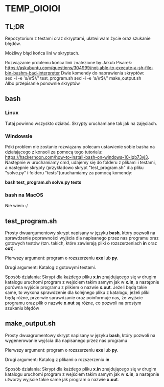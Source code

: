 # TEMP_OIOIOI
## TL;DR
Repozytorium z testami oraz skryptami, ułatwi wam życie oraz szukanie błędów.

Możliwy błąd końca lini w skryptach.

Rozwiązanie problemu końca linii znalezione by Jakub Pisarek:
https://askubuntu.com/questions/304999/not-able-to-execute-a-sh-file-bin-bashm-bad-interpreter
Dwie komendy do naprawienia skryptów:  
sed -i -e 's/\r$//' test_program.sh  
sed -i -e 's/\r$//' make_output.sh  
Albo przepisanie ponownie skryptów

## bash
### Linux
Tutaj powinno wszyskto działać. Skrypty uruchamiane tak jak na zajęciach.

### Windowsie
Póki problem nie zostanie rozwiązany polecam ustawienie sobie basha na działającego z konsoli
za pomocą tego tutorialu: https://hackernoon.com/how-to-install-bash-on-windows-10-lqb73yj3.
Następnie w uruchamiamy cmd, udajemy się do folderu z plikami i testami, a następnie skrypty 
(przykładowo skrypt "test_program.sh" dla pliku "solve.py" i folderu "tests")uruchamiamy za 
pomocą komendy:

**bash test_program.sh solve.py tests**

### bash na MacOS
Nie wiem :/

## test_program.sh
Prosty dwuargumentowy skrypt napisany w języku **bash**, który pozwoli na sprawdzenie
poprawności wyjścia dla napisanego przez nas programu oraz gotowych testów (tzn. takich,
które zawierają pliki o rozszerzeniach **in** oraz **out**).

Pierwszy argument: program o rozszerzeniu **exe** lub **py**.

Drugi argument: Katalog z gotowymi testami.

Sposób działania: Skrypt dla każdego pliku **x.in** znajdującego się w drugim katalogu
uruchomi program z wejściem takim samym jak w **x.in**, a następnie porówna wyjście
programu z plikiem o nazwie **x.out**. Jeżeli będą takie same, to wykona sprawdzenie dla
kolejnego pliku z katalogu, jeżeli pliki będą różne, przerwie sprawdzanie oraz poinformuje
nas, że wyjście programu oraz plik o nazwie **x.out** są różne, co pozwoli na prostym szukaniu
błędów
  
## make_output.sh
Prosty dwuagrumentowy skrypt napisany w języku **bash**, który pozwoli na wygenerowanie 
wyjścia dla napisanego przez nas programu

Pierwszy argument: program o rozszerzeniu **exe** lub **py**.

Drugi argument: Katalog z plikami o rozszerzeniu **in**.

Sposób działania: Skrypt dla każdego pliku **x.in** znajdującego się w drugim katalogu 
uruchomi program z wejściem takim samym jak w **x.in**, a następnie utworzy wyjście takie 
same jak program o nazwie **x.out**.
